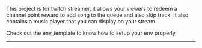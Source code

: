 This project is for twitch streamer, it allows your viewers to redeem a channel point reward to add song to the queue and also skip track.
It also contains a music player that you can display on your stream

Check out the env_template to know how to setup your env properly


---------------------

